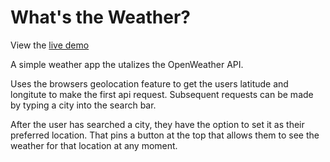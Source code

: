 # What's the Weather?

View the [live demo](https://ryanbranco.github.io/timelyMdWeatherApp/)

A simple weather app the utalizes the OpenWeather API.

Uses the browsers geolocation feature to get the users latitude and longitute to make the first api request. Subsequent requests can be made by typing a city into the search bar.

After the user has searched a city, they have the option to set it as their preferred location. That pins a button at the top that allows them to see the weather for that location at any moment.
